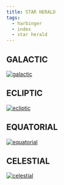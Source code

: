 ```yaml
---
title: STAR HERALD
tags:
  - harbinger
  - index
  - star herald
---
```

## GALACTIC

[![galactic](coordinate-galactic.png)](galactic)

## ECLIPTIC

[![ecliptic](coordinate-ecliptic.png)](ecliptic)

## EQUATORIAL

[![equatorial](coordinate-equatorial.png)](equatorial)

## CELESTIAL

[![celestial](coordinate-celestial.png)](celestial)
